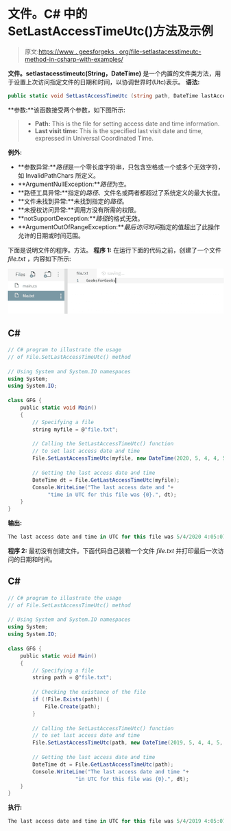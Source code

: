 # 文件。C# 中的 SetLastAccessTimeUtc()方法及示例

> 原文:[https://www . geesforgeks . org/file-setlastacesstimeutc-method-in-csharp-with-examples/](https://www.geeksforgeeks.org/file-setlastaccesstimeutc-method-in-csharp-with-examples/)

**文件。setlastacesstimeutc(String，DateTime)** 是一个内置的文件类方法，用于设置上次访问指定文件的日期和时间，以协调世界时(Utc)表示。
**语法:**

```cs
public static void SetLastAccessTimeUtc (string path, DateTime lastAccessTimeUtc);
```

**参数:**该函数接受两个参数，如下图所示:

> *   **Path:** This is the file for setting access date and time information.
> *   **Last visit time:** This is the specified last visit date and time, expressed in Universal Coordinated Time.

**例外:**

*   **参数异常:***路径*是一个零长度字符串，只包含空格或一个或多个无效字符，如 InvalidPathChars 所定义。
*   **ArgumentNullException:***路径*为空。
*   **路径工具异常:**指定的*路径*、文件名或两者都超过了系统定义的最大长度。
*   **文件未找到异常:**未找到指定的*路径*。
*   **未授权访问异常:**调用方没有所需的权限。
*   **notSupportDexception:***路径*的格式无效。
*   **ArgumentOutOfRangeException:***最后访问时间*指定的值超出了此操作允许的日期或时间范围。

下面是说明文件的程序。方法。
**程序 1:** 在运行下面的代码之前，创建了一个文件 *file.txt* ，内容如下所示:

![file.txt](img/e30364ee2029737d20ae9f2d8b5c234a.png)

## C#

```cs
// C# program to illustrate the usage
// of File.SetLastAccessTimeUtc() method

// Using System and System.IO namespaces
using System;
using System.IO;

class GFG {
    public static void Main()
    {
        // Specifying a file
        string myfile = @"file.txt";

        // Calling the SetLastAccessTimeUtc() function
        // to set last access date and time
        File.SetLastAccessTimeUtc(myfile, new DateTime(2020, 5, 4, 4, 5, 7));

        // Getting the last access date and time
        DateTime dt = File.GetLastAccessTimeUtc(myfile);
        Console.WriteLine("The last access date and "+
             "time in UTC for this file was {0}.", dt);
    }
}
```

**输出:**

```cs
The last access date and time in UTC for this file was 5/4/2020 4:05:07 AM.
```

**程序 2:** 最初没有创建文件。下面代码自己装箱一个文件 *file.txt* 并打印最后一次访问的日期和时间。

## C#

```cs
// C# program to illustrate the usage
// of File.SetLastAccessTimeUtc() method

// Using System and System.IO namespaces
using System;
using System.IO;

class GFG {
    public static void Main()
    {
        // Specifying a file
        string path = @"file.txt";

        // Checking the existance of the file
        if (!File.Exists(path)) {
            File.Create(path);
        }

        // Calling the SetLastAccessTimeUtc() function
        // to set last access date and time
        File.SetLastAccessTimeUtc(path, new DateTime(2019, 5, 4, 4, 5, 7));

        // Getting the last access date and time
        DateTime dt = File.GetLastAccessTimeUtc(path);
        Console.WriteLine("The last access date and time "+
                      "in UTC for this file was {0}.", dt);
    }
}
```

**执行:**

```cs
The last access date and time in UTC for this file was 5/4/2019 4:05:07 AM.
```
